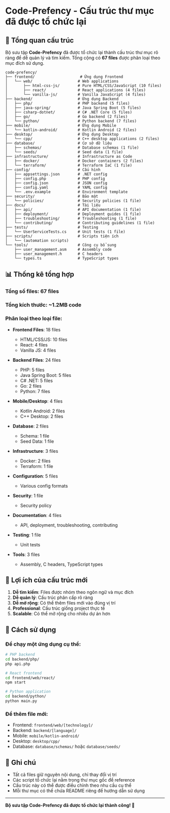 # Code-Prefency - Cấu trúc thư mục đã được tổ chức lại

## 📁 Tổng quan cấu trúc

Bộ sưu tập **Code-Prefency** đã được tổ chức lại thành cấu trúc thư mục rõ ràng để dễ quản lý và tìm kiếm. Tổng cộng có **67 files** được phân loại theo mục đích sử dụng.

```
code-prefency/
├── frontend/                    # Ứng dụng Frontend
│   └── web/                    # Web applications
│       ├── html-css-js/        # Pure HTML/CSS/JavaScript (10 files)
│       ├── react/              # React applications (4 files)
│       └── vanilla-js/         # Vanilla JavaScript (4 files)
├── backend/                    # Ứng dụng Backend
│   ├── php/                    # PHP backend (5 files)
│   ├── java-spring/            # Java Spring Boot (5 files)
│   ├── csharp-dotnet/          # C# .NET Core (5 files)
│   ├── go/                     # Go backend (2 files)
│   └── python/                 # Python backend (7 files)
├── mobile/                     # Ứng dụng Mobile
│   └── kotlin-android/         # Kotlin Android (2 files)
├── desktop/                    # Ứng dụng Desktop
│   └── cpp/                    # C++ desktop applications (2 files)
├── database/                   # Cơ sở dữ liệu
│   ├── schemas/                # Database schemas (1 file)
│   └── seeds/                  # Seed data (1 file)
├── infrastructure/             # Infrastructure as Code
│   ├── docker/                 # Docker containers (2 files)
│   └── terraform/              # Terraform IaC (1 file)
├── config/                     # Cấu hình
│   ├── appsettings.json        # .NET config
│   ├── config.php              # PHP config
│   ├── config.json             # JSON config
│   ├── config.yaml             # YAML config
│   └── .env.example            # Environment template
├── security/                   # Bảo mật
│   └── policies/               # Security policies (1 file)
├── docs/                       # Tài liệu
│   ├── api/                    # API documentation (1 file)
│   ├── deployment/             # Deployment guides (1 file)
│   ├── troubleshooting/        # Troubleshooting (1 file)
│   └── contributing/           # Contributing guidelines (1 file)
├── tests/                      # Testing
│   └── UserServiceTests.cs     # Unit tests (1 file)
├── scripts/                    # Scripts tiện ích
│   └── (automation scripts)
└── tools/                      # Công cụ bổ sung
    ├── user_management.asm     # Assembly code
    ├── user_management.h       # C headers
    └── types.ts                # TypeScript types
```

## 📊 Thống kê tổng hợp

### Tổng số files: **67 files**
### Tổng kích thước: ~1.2MB code

### Phân loại theo loại file:
- **Frontend Files**: 18 files
  - HTML/CSS/JS: 10 files
  - React: 4 files
  - Vanilla JS: 4 files

- **Backend Files**: 24 files
  - PHP: 5 files
  - Java Spring Boot: 5 files
  - C# .NET: 5 files
  - Go: 2 files
  - Python: 7 files

- **Mobile/Desktop**: 4 files
  - Kotlin Android: 2 files
  - C++ Desktop: 2 files

- **Database**: 2 files
  - Schema: 1 file
  - Seed Data: 1 file

- **Infrastructure**: 3 files
  - Docker: 2 files
  - Terraform: 1 file

- **Configuration**: 5 files
  - Various config formats

- **Security**: 1 file
  - Security policy

- **Documentation**: 4 files
  - API, deployment, troubleshooting, contributing

- **Testing**: 1 file
  - Unit tests

- **Tools**: 3 files
  - Assembly, C headers, TypeScript types

## 🎯 Lợi ích của cấu trúc mới

1. **Dễ tìm kiếm**: Files được nhóm theo ngôn ngữ và mục đích
2. **Dễ quản lý**: Cấu trúc phân cấp rõ ràng
3. **Dễ mở rộng**: Có thể thêm files mới vào đúng vị trí
4. **Professional**: Cấu trúc giống project thực tế
5. **Scalable**: Có thể mở rộng cho nhiều dự án hơn

## 🚀 Cách sử dụng

### Để chạy một ứng dụng cụ thể:
```bash
# PHP backend
cd backend/php/
php api.php

# React frontend
cd frontend/web/react/
npm start

# Python application
cd backend/python/
python main.py
```

### Để thêm file mới:
- Frontend: `frontend/web/[technology]/`
- Backend: `backend/[language]/`
- Mobile: `mobile/kotlin-android/`
- Desktop: `desktop/cpp/`
- Database: `database/schemas/` hoặc `database/seeds/`

## 📝 Ghi chú

- Tất cả files giữ nguyên nội dung, chỉ thay đổi vị trí
- Các script tổ chức lại nằm trong thư mục gốc để reference
- Cấu trúc này có thể được điều chỉnh theo nhu cầu cụ thể
- Mỗi thư mục có thể chứa README riêng để hướng dẫn sử dụng

---
**Bộ sưu tập Code-Prefency đã được tổ chức lại thành công! 🎉**
